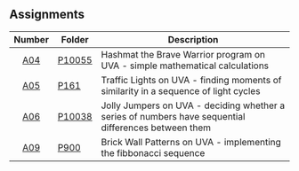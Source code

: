 ## Assignments

| Number | Folder | Description |
| :----: | ------ | ----------- |
| [A04](https://github.com/sgilliland/4883-Programming_Techniques-Gilliland/blob/main/Assignments/P10055) | [P10055](https://github.com/sgilliland/4883-Programming_Techniques-Gilliland/blob/main/Assignments/P10055) | Hashmat the Brave Warrior program on UVA - simple mathematical calculations |
| [A05](https://github.com/sgilliland/4883-Programming_Techniques-Gilliland/blob/main/Assignments/P161) | [P161](https://github.com/sgilliland/4883-Programming_Techniques-Gilliland/blob/main/Assignments/P161) | Traffic Lights on UVA - finding moments of similarity in a sequence of light cycles |
| [A06](https://github.com/sgilliland/4883-Programming_Techniques-Gilliland/blob/main/Assignments/P10038) | [P10038](https://github.com/sgilliland/4883-Programming_Techniques-Gilliland/blob/main/Assignments/P10038) | Jolly Jumpers on UVA - deciding whether a series of numbers have sequential differences between them |
| [A09](https://github.com/sgilliland/4883-Programming_Techniques-Gilliland/blob/main/Assignments/P900) | [P900](https://github.com/sgilliland/4883-Programming_Techniques-Gilliland/blob/main/Assignments/P900) | Brick Wall Patterns on UVA - implementing the fibbonacci sequence |